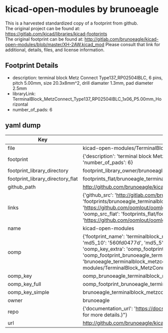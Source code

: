 # kicad-open-modules by brunoeagle  
This is a harvested standardized copy of a footprint from github.  
The original project can be found at:  
https://gitlab.com/kicad/libraries/kicad-footprints  
The original footprint can be found at:
http://gitlab.com/brunoeagle/kicad-open-modules/blob/master/XH-2AW.kicad_mod
Please consult that link for additional, details, files, and license information.  
## Footprint Details
* description: terminal block Metz Connect Type137_RP02504IBLC, 6 pins, pitch 5.00mm, size 20.3x8mm^2, drill diamater 1.3mm, pad diameter 2.5mm  
* libraryLink: TerminalBlock_MetzConnect_Type137_RP02504IBLC_1x06_P5.00mm_Horizontal  
* number_of_pads: 6  
## yaml dump  
| Key | Value |  
| --- | --- |  
| file | kicad-open-modules/TerminalBlock_MetzConnect_Type137_RP02504IBLC_1x06_P5.00mm_Horizontal.kicad_mod |  
| footprint | {'description': 'terminal block Metz Connect Type137_RP02504IBLC, 6 pins, pitch 5.00mm, size 20.3x8mm^2, drill diamater 1.3mm, pad diameter 2.5mm', 'libraryLink': 'TerminalBlock_MetzConnect_Type137_RP02504IBLC_1x06_P5.00mm_Horizontal', 'number_of_pads': 6} |  
| footprint_library_directory | footprint_library_owner/brunoeagle_kicad-open-modules |  
| footprint_library_directory_flat | footprints_flat/brunoeagle_terminalblock_metzconnect_type137_rp02504iblc_1x06_p5_00mm_horizontal_terminalblock_metzconnect_type137_rp02504iblc_1x06_p5_00mm_horizontal/working |  
| github_path | http://github.com/brunoeagle/kicad-open-modules/blob/master/TerminalBlock_MetzConnect_Type137_RP02504IBLC_1x06_P5.00mm_Horizontal.kicad_mod |  
| links | {'github_src': 'http://gitlab.com/brunoeagle/kicad-open-modules/blob/master/XH-2AW.kicad_mod', 'github_src_repo': 'https://gitlab.com/kicad/libraries/kicad-footprints', 'oomp_bot': 'footprints/brunoeagle_terminalblock_metzconnect_type137_rp02504iblc_1x06_p5_00mm_horizontal_terminalblock_metzconnect_type137_rp02504iblc_1x06_p5_00mm_horizontal/working', 'oomp_bot_github': 'https://github.com/oomlout/oomlout_oomp_footprint_bot/tree/main/footprints/brunoeagle_terminalblock_metzconnect_type137_rp02504iblc_1x06_p5_00mm_horizontal_terminalblock_metzconnect_type137_rp02504iblc_1x06_p5_00mm_horizontal/working', 'oomp_src_flat': 'footprints_flat/footprints_flat/brunoeagle_terminalblock_metzconnect_type137_rp02504iblc_1x06_p5_00mm_horizontal_terminalblock_metzconnect_type137_rp02504iblc_1x06_p5_00mm_horizontal/working', 'oomp_src_flat_github': 'https://github.com/oomlout/oomlout_oomp_footprint_src/tree/main/footprints_flat/brunoeagle_terminalblock_metzconnect_type137_rp02504iblc_1x06_p5_00mm_horizontal_terminalblock_metzconnect_type137_rp02504iblc_1x06_p5_00mm_horizontal/working'} |  
| name | kicad-open-modules |  
| oomp | {'footprint_name': 'terminalblock_metzconnect_type137_rp02504iblc_1x06_p5_00mm_horizontal', 'library_name': 'terminalblock_metzconnect_type137_rp02504iblc_1x06_p5_00mm_horizontal_kicad_mod', 'md5': '560fd0477d106e94d0b07616553472e3', 'md5_10': '560fd0477d', 'md5_5': '560fd', 'md5_6': '560fd0', 'oomp_key': 'oomp_brunoeagle_terminalblock_metzconnect_type137_rp02504iblc_1x06_p5_00mm_horizontal_terminalblock_metzconnect_type137_rp02504iblc_1x06_p5_00mm_horizontal', 'oomp_key_extra': 'oomp_footprint_brunoeagle_terminalblock_metzconnect_type137_rp02504iblc_1x06_p5_00mm_horizontal_terminalblock_metzconnect_type137_rp02504iblc_1x06_p5_00mm_horizontal', 'oomp_key_full': 'oomp_footprint_brunoeagle_terminalblock_metzconnect_type137_rp02504iblc_1x06_p5_00mm_horizontal_terminalblock_metzconnect_type137_rp02504iblc_1x06_p5_00mm_horizontal_560fd0', 'oomp_key_simple': 'brunoeagle_terminalblock_metzconnect_type137_rp02504iblc_1x06_p5_00mm_horizontal_terminalblock_metzconnect_type137_rp02504iblc_1x06_p5_00mm_horizontal', 'original_filename': 'kicad-open-modules/TerminalBlock_MetzConnect_Type137_RP02504IBLC_1x06_P5.00mm_Horizontal.kicad_mod', 'owner_name': 'brunoeagle'} |  
| oomp_key | oomp_brunoeagle_terminalblock_metzconnect_type137_rp02504iblc_1x06_p5_00mm_horizontal_terminalblock_metzconnect_type137_rp02504iblc_1x06_p5_00mm_horizontal |  
| oomp_key_full | oomp_footprint_brunoeagle_terminalblock_metzconnect_type137_rp02504iblc_1x06_p5_00mm_horizontal_terminalblock_metzconnect_type137_rp02504iblc_1x06_p5_00mm_horizontal |  
| oomp_key_simple | brunoeagle_terminalblock_metzconnect_type137_rp02504iblc_1x06_p5_00mm_horizontal_terminalblock_metzconnect_type137_rp02504iblc_1x06_p5_00mm_horizontal |  
| owner | brunoeagle |  
| repo | {'documentation_url': 'https://docs.github.com/rest/overview/resources-in-the-rest-api#rate-limiting', 'message': "API rate limit exceeded for 84.66.173.59. (But here's the good news: Authenticated requests get a higher rate limit. Check out the documentation for more details.)"} |  
| url | http://github.com/brunoeagle/kicad-open-modules |  

